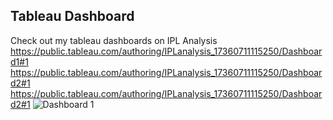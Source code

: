 ## Tableau Dashboard
Check out my tableau dashboards on IPL Analysis
https://public.tableau.com/authoring/IPLanalysis_17360711115250/Dashboard1#1
https://public.tableau.com/authoring/IPLanalysis_17360711115250/Dashboard2#1
https://public.tableau.com/authoring/IPLanalysis_17360711115250/Dashboard2#1
![Dashboard 1](https://github.com/user-attachments/assets/c7decc4c-dab3-4e9e-bf4e-00b0c6a9f6a5)
